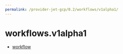 ```yaml
---
permalink: /provider-jet-gcp/0.2/workflows/v1alpha1/
---
```


# workflows.v1alpha1



* [workflow](workflow.md)